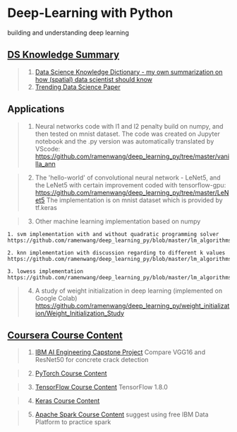 # Deep-Learning with Python
building and understanding deep learning 

## [DS Knowledge Summary](https://github.com/ramenwang/deep_learning_py/tree/master/ds_knowledge)

> 1. [Data Science Knowledge Dictionary - my own summarization on how (spatial) data scientist should know](https://github.com/ramenwang/deep_learning_py/tree/master/ds_knowledge/data-science-knowledge-dictionary.ipynb)
> 2. [Trending Data Science Paper](https://github.com/ramenwang/deep_learning_py/tree/master/ds_knowledge/papers)

## Applications

> 1. Neural networks code with l1 and l2 penalty build on numpy, and then tested on mnist dataset. The code was created on Jupyter notebook and the .py version was automatically translated by VScode: https://github.com/ramenwang/deep_learning_py/tree/master/vanilla_ann <br>

> 2. The 'hello-world' of convolutional neural network - LeNet5, and the LeNet5 with certain improvement coded with tensorflow-gpu:
https://github.com/ramenwang/deep_learning_py/tree/master/LeNet5
The implementation is on mnist dataset which is provided by tf.keras

> 3. Other machine learning implementation based on numpy

    1. svm implementation with and without quadratic programming solver
    https://github.com/ramenwang/deep_learning_py/blob/master/lm_algorithms/svm.ipynb

    2. knn implementation with discussion regarding to different k values
    https://github.com/ramenwang/deep_learning_py/blob/master/lm_algorithms/knn.py
    
    3. lowess implementation
    https://github.com/ramenwang/deep_learning_py/blob/master/lm_algorithms/lowess.ipynb
    
> 4. A study of weight initialization in deep learning (implemented on Google Colab)
https://github.com/ramenwang/deep_learning_py/weight_initialization/Weight_Initialization_Study

## [Coursera Course Content](https://github.com/ramenwang/deep_learning_py/tree/master/Coursera)

> 1. [IBM AI Engineering Capstone Project](https://github.com/ramenwang/deep_learning_py/tree/master/Coursera/AI_engineering_capstone)
    Compare VGG16 and ResNet50 for concrete crack detection
    
> 2. [PyTorch Course Content](https://github.com/ramenwang/deep_learning_py/tree/master/Coursera/Coursera_pytorch)

> 3. [TensorFlow Course Content](https://github.com/ramenwang/deep_learning_py/tree/master/Coursera/Coursera_tensorflow1_8)
    TensorFlow 1.8.0
   
> 4. [Keras Course Content](https://github.com/ramenwang/deep_learning_py/tree/master/Coursera/Coursera_Keras)

> 5. [Apache Spark Course Content](https://github.com/ramenwang/deep_learning_py/tree/master/Coursera/Coursera-Spark)
    suggest using free IBM Data Platform to practice spark

